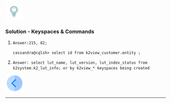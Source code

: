 ![](/academy/Training_Level_1/03_fabric_basic_LU/images/Solution.png)

### Solution - Keyspaces & Commands

1. `Answer:215, 82;` 

   `cassandra@cqlsh> select id from k2view_customer.entity ;` 

   

2. `Answer: select lut_name, lut_version, lut_index_status from k2system.k2_lut_info; or by k2view_* keyspaces being created`


 [![Previous](/articles/images/Previous.png)](/academy/Training_Level_1/04_fabric_runtime/07_cassandra_exercises.md)

 

------
